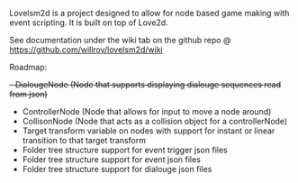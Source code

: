 Lovelsm2d is a project designed to allow for node based game making with event scripting. It is built on top of Love2d.

See documentation under the wiki tab on the github repo @ https://github.com/willroy/lovelsm2d/wiki


Roadmap:

~~- DialougeNode (Node that supports displaying dialouge sequences read from json)~~
- ControllerNode (Node that allows for input to move a node around)
- CollisonNode (Node that acts as a collision object for a controllerNode)
- Target transform variable on nodes with support for instant or linear transition to that target transform
- Folder tree structure support for event trigger json files
- Folder tree structure support for event json files
- Folder tree structure support for dialouge json files
